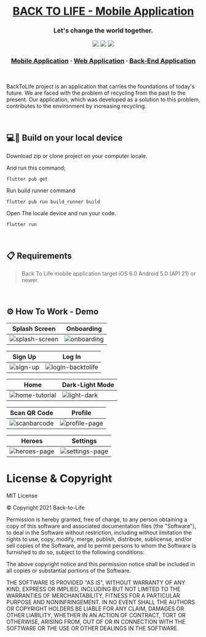 <h1 align="center"><a href="https://github.com/Back-to-Life?type=source"><strong>BACK TO LIFE - Mobile Application</strong></a></h1>

<h3 align="center"> 
<strong> Let's change the world together.</strong>
</p>

<p align="center">
   <a=href="https://github.com/Back-to-Life/BackToLife-Mobile/blob/master/LICENSE">
   <img src="https://img.shields.io/badge/license-MIT-blue.svg">   <a=href="https://github.com/Back-to-Life/BackToLife-Mobile">
   <img src="https://img.shields.io/badge/version-1.0.0-blue.svg">
   <a=href="https://github.com/Back-to-Life/BackToLife-Mobile/pulls?q=is%3Apr+is%3Aopen+sort%3Aupdated-desc">
   <img src="https://img.shields.io/badge/PRs-Welcome-blue.svg">
</p>

<h3 align="center">
  <a href="https://github.com/Back-to-Life/BackToLife-Mobile">Mobile Application</a>
  <span> · </span>
  <a href="https://github.com/Back-to-Life/BackToLife-Web">Web Application</a>
  <span> · </span>
  <a href="https://github.com/Back-to-Life/BackToLife-Backend">Back-End Application</a>
 
</h3>

<br>

BackToLife project is an application that carries the foundations of today's future. We are faced with the problem of recycling from the past to the present. Our application, which was developed as a solution to this problem, contributes to the environment by increasing recycling.

<br>




## 💻📱 Build on your local device

Download zip or clone project on your computer locale.

And run this command;

```
flutter pub get
```

Run build runner command

```
flutter pub run build_runner build
```

Open The locale device and run your code.
```
flutter run
```

<br>

## 📋 Requirements



> Back To Life mobile application target iOS 6.0 Android 5.0 (API 21) or newer. 

<br>

## ⚙️ How To Work - Demo  

| Splash  Screen                                                                                                          | Onboarding                                                                                                           |
| ----------------------------------------------------------------------------------------------------------------------- | -------------------------------------------------------------------------------------------------------------------- |
| ![splash-screen](https://user-images.githubusercontent.com/34714108/124153260-e5cb6e80-da9c-11eb-9c7a-7f722b6cea89.gif) | ![onboarding](https://user-images.githubusercontent.com/34714108/124158690-e535d680-daa2-11eb-91d9-e38e5b51019d.gif) |

| Sign Up                                                                                                           | Log In                                                                                                                     |
| ----------------------------------------------------------------------------------------------------------------- | -------------------------------------------------------------------------------------------------------------------------- |
| ![sign-up](https://user-images.githubusercontent.com/34714108/124151993-c849d500-da9b-11eb-8ccc-d7022dab1bc8.gif) | ![login-backtolife](https://user-images.githubusercontent.com/34714108/124153910-a2bdcb00-da9d-11eb-9ad4-6a1d197d6179.gif) |

| Home                                                                                                                    | Dark-Light Mode                                                                                                      |
| ----------------------------------------------------------------------------------------------------------------------- | -------------------------------------------------------------------------------------------------------------------- |
| ![home-tutorial](https://user-images.githubusercontent.com/34714108/124156246-0d700600-daa0-11eb-9f2f-954dd565f864.gif) | ![light-dark](https://user-images.githubusercontent.com/34714108/124160489-faac0000-daa4-11eb-8d3a-788bfc8da7ea.gif) |

| Scan QR Code                                                                                                          | Profile                                                                                                                |
| --------------------------------------------------------------------------------------------------------------------- | ---------------------------------------------------------------------------------------------------------------------- |
| ![scanbarcode](https://user-images.githubusercontent.com/34714108/124924440-23337d00-e004-11eb-8f6c-4528b2296930.gif) | ![profile-page](https://user-images.githubusercontent.com/34714108/124158016-17930400-daa2-11eb-9196-d9cdd799b1a6.gif) |

| Heroes                                                                                                                | Settings                                                                                                                |
| --------------------------------------------------------------------------------------------------------------------- | ----------------------------------------------------------------------------------------------------------------------- |
| ![heroes-page](https://user-images.githubusercontent.com/34714108/124159673-1662d680-daa4-11eb-9f1f-27ae69766e40.gif) | ![settings-page](https://user-images.githubusercontent.com/34714108/124160000-73f72300-daa4-11eb-8db2-9af1269a7ca1.gif) |
# License & Copyright

MIT License

© Copyright 2021 Back-to-Life

Permission is hereby granted, free of charge, to any person obtaining a copy of this software and associated documentation files (the "Software"), to deal in the Software without restriction, including without limitation the rights to use, copy, modify, merge, publish, distribute, sublicense, and/or sell copies of the Software, and to permit persons to whom the Software is furnished to do so, subject to the following conditions:

The above copyright notice and this permission notice shall be included in all copies or substantial portions of the Software.

THE SOFTWARE IS PROVIDED "AS IS", WITHOUT WARRANTY OF ANY KIND, EXPRESS OR IMPLIED, INCLUDING BUT NOT LIMITED TO THE WARRANTIES OF MERCHANTABILITY, FITNESS FOR A PARTICULAR PURPOSE AND NONINFRINGEMENT. IN NO EVENT SHALL THE AUTHORS OR COPYRIGHT HOLDERS BE LIABLE FOR ANY CLAIM, DAMAGES OR OTHER LIABILITY, WHETHER IN AN ACTION OF CONTRACT, TORT OR OTHERWISE, ARISING FROM, OUT OF OR IN CONNECTION WITH THE SOFTWARE OR THE USE OR OTHER DEALINGS IN THE SOFTWARE.
